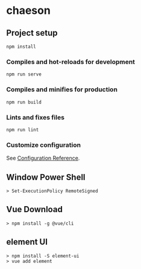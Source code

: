 # chaeson

## Project setup
```
npm install
```

### Compiles and hot-reloads for development
```
npm run serve
```

### Compiles and minifies for production
```
npm run build
```

### Lints and fixes files
```
npm run lint
```

### Customize configuration
See [Configuration Reference](https://cli.vuejs.org/config/).

## Window Power Shell
``` 
> Set-ExecutionPolicy RemoteSigned
```
## Vue Download
```
> npm install -g @vue/cli
```
## element UI
```
> npm install -S element-ui
> vue add element
```